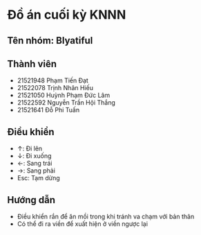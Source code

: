 # Đồ án cuối kỳ KNNN

## Tên nhóm: Blyatiful

## Thành viên
* 21521948 Phạm Tiến Đạt
* 21522078 Trịnh Nhân Hiếu
* 21521050 Huỳnh Phạm Đức Lâm
* 21522592 Nguyễn Trần Hội Thắng
* 21521641 Đỗ Phi Tuấn

## Điều khiển
* ↑: Đi lên
* ↓: Đi xuống
* ←: Sang trái
* →: Sang phải
* Esc: Tạm dừng

## Hướng dẫn
* Điều khiển rắn để ăn mồi trong khi tránh va chạm với bản thân
* Có thể đi ra viền để xuất hiện ở viền ngược lại